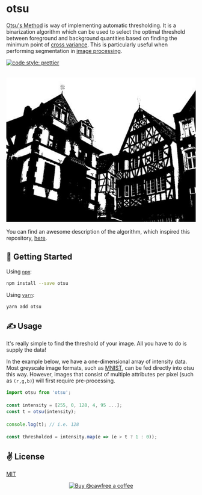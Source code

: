 # otsu
[Otsu's Method](https://en.wikipedia.org/wiki/Thresholding_(image_processing)) is way of implementing automatic thresholding. It is a binarization algorithm which can be used to select the optimal threshold between foreground and background quantities based on finding the minimum point of [cross variance](). This is particularly useful when performing segmentation in [image processing]().

<a href="#badge">
    <img alt="code style: prettier" src="https://img.shields.io/badge/code_style-prettier-ff69b4.svg?style=flat-square">
</a>

<br />
<br />

<p align="center">
  <img src="./public/image.jpg" width="512" height="384" />
</p>

You can find an awesome description of the algorithm, which inspired this repository, [here](http://www.labbookpages.co.uk/software/imgProc/otsuThreshold.html).

## 🚀 Getting Started

Using [`npm`]():

```bash
npm install --save otsu
```

Using [`yarn`]():

```bash
yarn add otsu
```
## ✍️ Usage

It's really simple to find the threshold of your image. All you have to do is supply the data!

In the example below, we have a one-dimensional array of intensity data. Most greyscale image formats, such as [MNIST](http://yann.lecun.com/exdb/mnist/), can be fed directly into otsu this way. However, images that consist of multiple attributes per pixel (such as `(r,g,b)`) will first require pre-processing.

```javascript
import otsu from 'otsu';

const intensity = [255, 0, 128, 4, 95 ...];
const t = otsu(intensity);

console.log(t); // i.e. 128

const thresholded = intensity.map(e => (e > t ? 1 : 0));
```

## ✌️ License
[MIT](https://opensource.org/licenses/MIT)


<p align="center">
  <a href="https://www.buymeacoffee.com/cawfree">
    <img src="https://cdn.buymeacoffee.com/buttons/default-orange.png" alt="Buy @cawfree a coffee" width="232" height="50" />
  </a>
</p>
